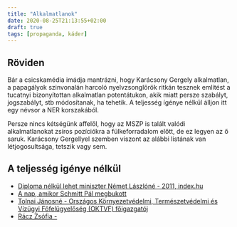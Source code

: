 ```yaml
---
title: "Alkalmatlanok"
date: 2020-08-25T21:13:55+02:00
draft: true
tags: [propaganda, káder]
---
```


## Röviden

Bár a csicskamédia imádja mantrázni, hogy Karácsony Gergely alkalmatlan, a papagályok szinvonalán harcoló nyelvzsonglőrök ritkán tesznek említést a tucatnyi bizonyítottan alkalmatlan potentátukon, akik miatt persze szabályt, jogszabályt, stb módosítanak, ha tehetik. A teljesség ígénye nélkül álljon itt egy névsor a NER korszakából.

Persze nincs kétségünk affelől, hogy az MSZP is talált valódi alkalmatlanokat zsíros pozíciókra a fülkeforradalom előtt, de ez legyen az ő saruk. Karácsony Gergellyel szemben viszont az alábbi listának van létjogosultsága, tetszik vagy sem.

## A teljesség igénye nélkül

- [Diploma nélkül lehet miniszter Német Lászlóné - 2011, index.hu](https://index.hu/gazdasag/magyar/2011/12/21/dilpoma_nelkul_lehet_miniszter_nemet_laszlone/)
- [A nap, amikor Schmitt Pál megbukott](https://hvg.hu/itthon/20180402_A_nap_amikor_Schmitt_Pal_megbukott)
- [Tolnai Jánosné - Országos Környezetvédelmi, Természetvédelmi és Vízügyi Főfelügyelőség (OKTVF) főigazgatój](https://444.hu/2013/12/11/lemondott-a-zoldhatosag-foigazgatoja/)
- [Rácz Zsófia - ](/miattuk-szar-ez-az-orszag/racz-zsofia)
